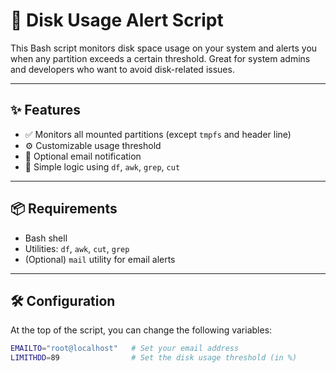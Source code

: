 # 💽 Disk Usage Alert Script

This Bash script monitors disk space usage on your system and alerts you when any partition exceeds a certain threshold. Great for system admins and developers who want to avoid disk-related issues.

---

## ✨ Features

- ✅ Monitors all mounted partitions (except `tmpfs` and header line)
- ⚙️ Customizable usage threshold
- 📧 Optional email notification
- 🧠 Simple logic using `df`, `awk`, `grep`, `cut`

---

## 📦 Requirements

- Bash shell
- Utilities: `df`, `awk`, `cut`, `grep`
- (Optional) `mail` utility for email alerts

---

## 🛠 Configuration

At the top of the script, you can change the following variables:

```bash
EMAILTO="root@localhost"   # Set your email address
LIMITHDD=89                # Set the disk usage threshold (in %)

